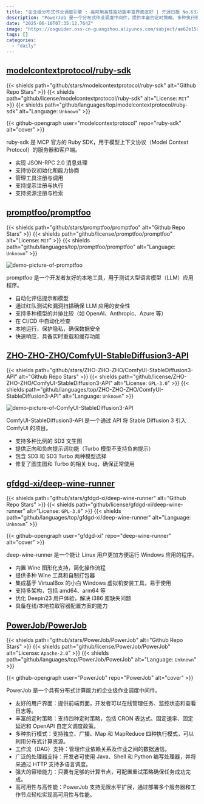 ```yaml
---
title: "企业级分布式作业调度引擎 : 高可用高性能功能丰富界面友好 | 开源日报 No.632"
description: "PowerJob 是一个分布式作业调度中间件，提供丰富的定时策略、多种执行模式 (独立、广播、Map、MapReduce)、工作流 (DAG) 支持、多语言处理器 (Java/Shell/Python) 和强大的容错能力，支持高可用和水平扩展，适用于企业级任务调度场景。"
date: "2025-06-10T07:35:12.764Z"
image: "https://osguider.oss-cn-guangzhou.aliyuncs.com/subject/ae62e15de62e0cd4418d90b7501eae4c.png"
tags: []
categories:
  - "daily"
---
```


## [modelcontextprotocol/ruby-sdk](https://github.com/modelcontextprotocol/ruby-sdk)

{{< shields path="github/stars/modelcontextprotocol/ruby-sdk" alt="Github Repo Stars" >}} {{< shields path="github/license/modelcontextprotocol/ruby-sdk" alt="License: `MIT`" >}} {{< shields path="github/languages/top/modelcontextprotocol/ruby-sdk" alt="Language: `Unknown`" >}}

{{< github-opengraph user="modelcontextprotocol" repo="ruby-sdk" alt="cover" >}}

ruby-sdk 是 MCP 官方的 Ruby SDK，用于模型上下文协议（Model Context Protocol）的服务器和客户端。

- 实现 JSON-RPC 2.0 消息处理
- 支持协议初始化和能力协商
- 管理工具注册与调用
- 支持提示注册与执行
- 支持资源注册与检索
  
## [promptfoo/promptfoo](https://github.com/promptfoo/promptfoo)

{{< shields path="github/stars/promptfoo/promptfoo" alt="Github Repo Stars" >}} {{< shields path="github/license/promptfoo/promptfoo" alt="License: `MIT`" >}} {{< shields path="github/languages/top/promptfoo/promptfoo" alt="Language: `Unknown`" >}}

![demo-picture-of-promptfoo](https://static.osguider.com/subject/github/promptfoo/promptfoo/357d07dc2c03e94e7919159ce4ed4809.png)

promptfoo 是一个开发者友好的本地工具，用于测试大型语言模型（LLM）应用程序。

- 自动化评估提示和模型
- 通过红队测试和漏洞扫描确保 LLM 应用的安全性
- 支持多种模型的并排比较（如 OpenAI、Anthropic、Azure 等）
- 在 CI/CD 中自动化检查
- 本地运行，保护隐私，确保数据安全
- 快速响应，具备实时重载和缓存功能
  
## [ZHO-ZHO-ZHO/ComfyUI-StableDiffusion3-API](https://github.com/ZHO-ZHO-ZHO/ComfyUI-StableDiffusion3-API)

{{< shields path="github/stars/ZHO-ZHO-ZHO/ComfyUI-StableDiffusion3-API" alt="Github Repo Stars" >}} {{< shields path="github/license/ZHO-ZHO-ZHO/ComfyUI-StableDiffusion3-API" alt="License: `GPL-3.0`" >}} {{< shields path="github/languages/top/ZHO-ZHO-ZHO/ComfyUI-StableDiffusion3-API" alt="Language: `Unknown`" >}}

![demo-picture-of-ComfyUI-StableDiffusion3-API](https://static.osguider.com/subject/github/ZHO-ZHO-ZHO/ComfyUI-StableDiffusion3-API/c166a4b8246dc8d585ad55da37b8de80.png)

ComfyUI-StableDiffusion3-API 是一个通过 API 将 Stable Diffusion 3 引入 ComfyUI 的项目。

- 支持多种比例的 SD3 文生图
- 提供正向和负向提示词功能（Turbo 模型不支持负向提示）
- 包含 SD3 和 SD3 Turbo 两种模型选择
- 修复了图生图和 Turbo 的相关 bug，确保正常使用
  
## [gfdgd-xi/deep-wine-runner](https://github.com/gfdgd-xi/deep-wine-runner)

{{< shields path="github/stars/gfdgd-xi/deep-wine-runner" alt="Github Repo Stars" >}} {{< shields path="github/license/gfdgd-xi/deep-wine-runner" alt="License: `GPL-3.0`" >}} {{< shields path="github/languages/top/gfdgd-xi/deep-wine-runner" alt="Language: `Unknown`" >}}

{{< github-opengraph user="gfdgd-xi" repo="deep-wine-runner" alt="cover" >}}

deep-wine-runner 是一个能让 Linux 用户更加方便运行 Windows 应用的程序。

- 内置 Wine 图形化支持，简化操作流程
- 提供多种 Wine 工具和自制打包器
- 集成基于 VirtualBox 的小白 Windows 虚拟机安装工具，易于使用
- 支持多架构，包括 amd64、arm64 等
- 优化 Deepin23 用户体验，解决 i386 库缺失问题
- 具备在线/本地拉取容器配置方案的能力
  
## [PowerJob/PowerJob](https://github.com/PowerJob/PowerJob)

{{< shields path="github/stars/PowerJob/PowerJob" alt="Github Repo Stars" >}} {{< shields path="github/license/PowerJob/PowerJob" alt="License: `Apache-2.0`" >}} {{< shields path="github/languages/top/PowerJob/PowerJob" alt="Language: `Unknown`" >}}

{{< github-opengraph user="PowerJob" repo="PowerJob" alt="cover" >}}

PowerJob 是一个具有分布式计算能力的企业级作业调度中间件。

- 友好的用户界面：提供前端页面，开发者可以在线管理任务、监控状态和查看日志等。
- 丰富的定时策略：支持四种定时策略，包括 CRON 表达式、固定速率、固定延迟和 OpenAPI 自定义调度政策。
- 多种执行模式：支持独立、广播、Map 和 MapReduce 四种执行模式，可以利用分布式计算资源。
- 工作流（DAG）支持：管理作业依赖关系及作业之间的数据通信。
- 广泛的处理器支持：开发者可使用 Java、Shell 和 Python 编写处理器，并将来通过 HTTP 支持多语言调度。
- 强大的容错能力：只要有足够的计算节点，可配置重试策略确保任务成功完成。
- 高可用性与高性能：PowerJob 支持无限水平扩展，通过部署多个服务器和工作节点轻松实现高可用性与性能。
  
